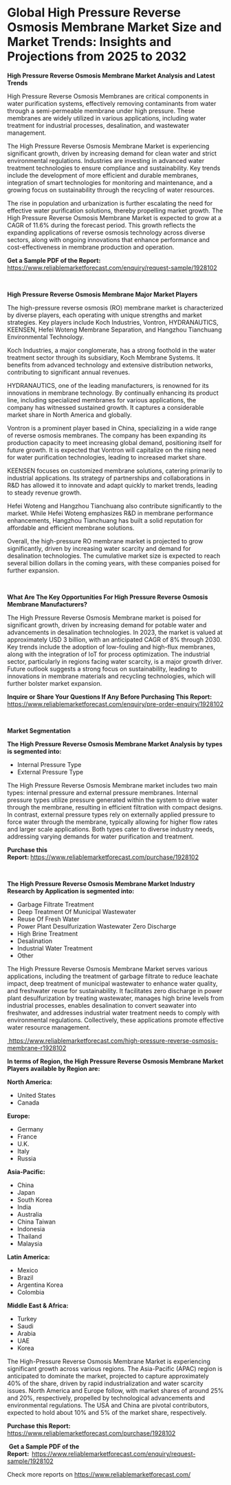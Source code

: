 <p><h1>Global High Pressure Reverse Osmosis Membrane Market Size and Market Trends: Insights and Projections from 2025 to 2032</h1></p><p><strong>High Pressure Reverse Osmosis Membrane Market Analysis and Latest Trends</strong></p>
<p><p>High Pressure Reverse Osmosis Membranes are critical components in water purification systems, effectively removing contaminants from water through a semi-permeable membrane under high pressure. These membranes are widely utilized in various applications, including water treatment for industrial processes, desalination, and wastewater management. </p><p>The High Pressure Reverse Osmosis Membrane Market is experiencing significant growth, driven by increasing demand for clean water and strict environmental regulations. Industries are investing in advanced water treatment technologies to ensure compliance and sustainability. Key trends include the development of more efficient and durable membranes, integration of smart technologies for monitoring and maintenance, and a growing focus on sustainability through the recycling of water resources. </p><p>The rise in population and urbanization is further escalating the need for effective water purification solutions, thereby propelling market growth. The High Pressure Reverse Osmosis Membrane Market is expected to grow at a CAGR of 11.6% during the forecast period. This growth reflects the expanding applications of reverse osmosis technology across diverse sectors, along with ongoing innovations that enhance performance and cost-effectiveness in membrane production and operation.</p></p>
<p><strong>Get a Sample PDF of the Report:&nbsp;</strong> <a href="https://www.reliablemarketforecast.com/enquiry/request-sample/1928102?utm_campaign=2736&utm_medium=2&utm_source=Github&utm_content=ia&utm_term=29032025&utm_id=high-pressure-reverse-osmosis-membrane">https://www.reliablemarketforecast.com/enquiry/request-sample/1928102</a></p>
<p>&nbsp;</p>
<p><strong>High Pressure Reverse Osmosis Membrane Major Market Players</strong></p>
<p><p>The high-pressure reverse osmosis (RO) membrane market is characterized by diverse players, each operating with unique strengths and market strategies. Key players include Koch Industries, Vontron, HYDRANAUTICS, KEENSEN, Hefei Woteng Membrane Separation, and Hangzhou Tianchuang Environmental Technology.</p><p>Koch Industries, a major conglomerate, has a strong foothold in the water treatment sector through its subsidiary, Koch Membrane Systems. It benefits from advanced technology and extensive distribution networks, contributing to significant annual revenues. </p><p>HYDRANAUTICS, one of the leading manufacturers, is renowned for its innovations in membrane technology. By continually enhancing its product line, including specialized membranes for various applications, the company has witnessed sustained growth. It captures a considerable market share in North America and globally.</p><p>Vontron is a prominent player based in China, specializing in a wide range of reverse osmosis membranes. The company has been expanding its production capacity to meet increasing global demand, positioning itself for future growth. It is expected that Vontron will capitalize on the rising need for water purification technologies, leading to increased market share.</p><p>KEENSEN focuses on customized membrane solutions, catering primarily to industrial applications. Its strategy of partnerships and collaborations in R&D has allowed it to innovate and adapt quickly to market trends, leading to steady revenue growth.</p><p>Hefei Woteng and Hangzhou Tianchuang also contribute significantly to the market. While Hefei Woteng emphasizes R&D in membrane performance enhancements, Hangzhou Tianchuang has built a solid reputation for affordable and efficient membrane solutions.</p><p>Overall, the high-pressure RO membrane market is projected to grow significantly, driven by increasing water scarcity and demand for desalination technologies. The cumulative market size is expected to reach several billion dollars in the coming years, with these companies poised for further expansion.</p></p>
<p>&nbsp;</p>
<p><strong>What Are The Key Opportunities For High Pressure Reverse Osmosis Membrane Manufacturers?</strong></p>
<p><p>The High Pressure Reverse Osmosis Membrane market is poised for significant growth, driven by increasing demand for potable water and advancements in desalination technologies. In 2023, the market is valued at approximately USD 3 billion, with an anticipated CAGR of 8% through 2030. Key trends include the adoption of low-fouling and high-flux membranes, along with the integration of IoT for process optimization. The industrial sector, particularly in regions facing water scarcity, is a major growth driver. Future outlook suggests a strong focus on sustainability, leading to innovations in membrane materials and recycling technologies, which will further bolster market expansion.</p></p>
<p><strong>Inquire or Share Your Questions If Any Before Purchasing This Report:</strong> <a href="https://www.reliablemarketforecast.com/enquiry/pre-order-enquiry/1928102?utm_campaign=2736&utm_medium=2&utm_source=Github&utm_content=ia&utm_term=29032025&utm_id=high-pressure-reverse-osmosis-membrane">https://www.reliablemarketforecast.com/enquiry/pre-order-enquiry/1928102</a></p>
<p>&nbsp;</p>
<p><strong>Market Segmentation</strong></p>
<p><strong>The High Pressure Reverse Osmosis Membrane Market Analysis by types is segmented into:</strong></p>
<p><ul><li>Internal Pressure Type</li><li>External Pressure Type</li></ul></p>
<p><p>The High Pressure Reverse Osmosis Membrane market includes two main types: internal pressure and external pressure membranes. Internal pressure types utilize pressure generated within the system to drive water through the membrane, resulting in efficient filtration with compact designs. In contrast, external pressure types rely on externally applied pressure to force water through the membrane, typically allowing for higher flow rates and larger scale applications. Both types cater to diverse industry needs, addressing varying demands for water purification and treatment.</p></p>
<p><strong>Purchase this Report:&nbsp;</strong><a href="https://www.reliablemarketforecast.com/purchase/1928102?utm_campaign=2736&utm_medium=2&utm_source=Github&utm_content=ia&utm_term=29032025&utm_id=high-pressure-reverse-osmosis-membrane">https://www.reliablemarketforecast.com/purchase/1928102</a></p>
<p>&nbsp;</p>
<p><strong>The High Pressure Reverse Osmosis Membrane Market Industry Research by Application is segmented into:</strong></p>
<p><ul><li>Garbage Filtrate Treatment</li><li>Deep Treatment Of Municipal Wastewater</li><li>Reuse Of Fresh Water</li><li>Power Plant Desulfurization Wastewater Zero Discharge</li><li>High Brine Treatment</li><li>Desalination</li><li>Industrial Water Treatment</li><li>Other</li></ul></p>
<p><p>The High Pressure Reverse Osmosis Membrane Market serves various applications, including the treatment of garbage filtrate to reduce leachate impact, deep treatment of municipal wastewater to enhance water quality, and freshwater reuse for sustainability. It facilitates zero discharge in power plant desulfurization by treating wastewater, manages high brine levels from industrial processes, enables desalination to convert seawater into freshwater, and addresses industrial water treatment needs to comply with environmental regulations. Collectively, these applications promote effective water resource management.</p></p>
<p><a href="https://www.reliablemarketforecast.com/high-pressure-reverse-osmosis-membrane-r1928102?utm_campaign=2736&utm_medium=2&utm_source=Github&utm_content=ia&utm_term=29032025&utm_id=high-pressure-reverse-osmosis-membrane">&nbsp;https://www.reliablemarketforecast.com/high-pressure-reverse-osmosis-membrane-r1928102</a></p>
<p><strong>In terms of Region, the High Pressure Reverse Osmosis Membrane Market Players available by Region are:</strong></p>
<p>
    <p> <strong> North America: </strong>
        <ul>
            <li>United States</li>
            <li>Canada</li>
        </ul>
        </p> 
    <p> <strong> Europe: </strong>
        <ul>
            <li>Germany</li>
            <li>France</li>
            <li>U.K.</li>
            <li>Italy</li>
            <li>Russia</li>
        </ul>
        </p> 
    <p> <strong> Asia-Pacific: </strong>
        <ul>
            <li>China</li>
            <li>Japan</li>
            <li>South Korea</li>
            <li>India</li>
            <li>Australia</li>
            <li>China Taiwan</li>
            <li>Indonesia</li>
            <li>Thailand</li>
            <li>Malaysia</li>
        </ul>
        </p> 
    <p> <strong> Latin America: </strong>
        <ul>
            <li>Mexico</li>
            <li>Brazil</li>
            <li>Argentina Korea</li>
            <li>Colombia</li>
        </ul>
        </p> 
    <p> <strong> Middle East & Africa: </strong>
        <ul>
            <li>Turkey</li>
            <li>Saudi</li>
            <li>Arabia</li>
            <li>UAE</li>
            <li>Korea</li>
        </ul>
    </p>
    </p>
<p><p>The High-Pressure Reverse Osmosis Membrane Market is experiencing significant growth across various regions. The Asia-Pacific (APAC) region is anticipated to dominate the market, projected to capture approximately 40% of the share, driven by rapid industrialization and water scarcity issues. North America and Europe follow, with market shares of around 25% and 20%, respectively, propelled by technological advancements and environmental regulations. The USA and China are pivotal contributors, expected to hold about 10% and 5% of the market share, respectively.</p></p>
<p><strong>Purchase this Report: </strong><a href="https://www.reliablemarketforecast.com/purchase/1928102?utm_campaign=2736&utm_medium=2&utm_source=Github&utm_content=ia&utm_term=29032025&utm_id=high-pressure-reverse-osmosis-membrane">https://www.reliablemarketforecast.com/purchase/1928102</a></p>
<p>&nbsp;<strong>Get a Sample PDF of the Report:&nbsp;&nbsp;</strong><a href="https://www.reliablemarketforecast.com/enquiry/request-sample/1928102?utm_campaign=2736&utm_medium=2&utm_source=Github&utm_content=ia&utm_term=29032025&utm_id=high-pressure-reverse-osmosis-membrane">https://www.reliablemarketforecast.com/enquiry/request-sample/1928102</a></p>
<p><strong></strong></p>
<p>Check more reports on <a href="https://www.reliablemarketforecast.com/?utm_campaign=2736&utm_medium=2&utm_source=Github&utm_content=ia&utm_term=29032025&utm_id=high-pressure-reverse-osmosis-membrane">https://www.reliablemarketforecast.com/</a></p>